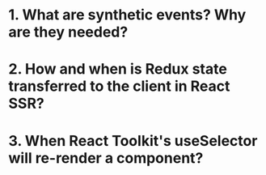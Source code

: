 # 1. What are synthetic events? Why are they needed?

# 2. How and when is Redux state transferred to the client in React SSR?

# 3. When React Toolkit's useSelector will re-render a component?


